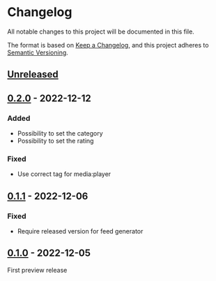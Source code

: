 # Changelog
All notable changes to this project will be documented in this file.

The format is based on [Keep a Changelog](https://keepachangelog.com/en/1.0.0/),
and this project adheres to [Semantic Versioning](https://semver.org/spec/v2.0.0.html).

## [Unreleased]

## [0.2.0] - 2022-12-12

### Added
- Possibility to set the category
- Possibility to set the rating

### Fixed
- Use correct tag for media:player

## [0.1.1] - 2022-12-06

### Fixed
- Require released version for feed generator

## [0.1.0] - 2022-12-05

First preview release

[Unreleased]: https://github.com/brotkrueml/typo3-feed-generator-mrss/compare/v0.2.0...HEAD
[0.2.0]: https://github.com/brotkrueml/typo3-feed-generator-mrss/compare/v0.1.1...v0.2.0
[0.1.1]: https://github.com/brotkrueml/typo3-feed-generator-mrss/compare/v0.1.0...v0.1.1
[0.1.0]: https://github.com/brotkrueml/typo3-feed-generator-mrss/releases/tag/v0.1.0
